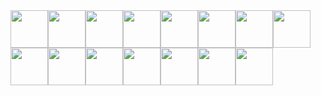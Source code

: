 <!-- sponsors --><a href="https://github.com/mvaessen"><img src="https://github.com/mvaessen.png" width="60px" alt="" /></a><a href="https://github.com/WorthlessJ"><img src="https://github.com/WorthlessJ.png" width="60px" alt="" /></a><a href="https://github.com/dementedusa"><img src="https://github.com/dementedusa.png" width="60px" alt="" /></a><a href="https://github.com/raggijons"><img src="https://github.com/raggijons.png" width="60px" alt="" /></a><a href="https://github.com/Nixellion"><img src="https://github.com/Nixellion.png" width="60px" alt="" /></a><a href="https://github.com/digitimber"><img src="https://github.com/digitimber.png" width="60px" alt="" /></a><a href="https://github.com/rconjoe"><img src="https://github.com/rconjoe.png" width="60px" alt="" /></a><a href="https://github.com/EugeneGGHQ"><img src="https://github.com/EugeneGGHQ.png" width="60px" alt="" /></a><a href="https://github.com/stevenboyd78"><img src="https://github.com/stevenboyd78.png" width="60px" alt="" /></a><a href="https://github.com/barefootwheels"><img src="https://github.com/barefootwheels.png" width="60px" alt="" /></a><a href="https://github.com/DravenTec"><img src="https://github.com/DravenTec.png" width="60px" alt="" /></a><a href="https://github.com/Grimston"><img src="https://github.com/Grimston.png" width="60px" alt="" /></a><a href="https://github.com/silverxp"><img src="https://github.com/silverxp.png" width="60px" alt="" /></a><a href="https://github.com/medienlampe"><img src="https://github.com/medienlampe.png" width="60px" alt="" /></a><a href="https://github.com/psymin"><img src="https://github.com/psymin.png" width="60px" alt="" /></a><!-- sponsors -->
